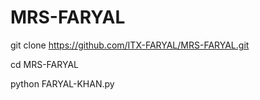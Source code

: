 # MRS-FARYAL 
git clone https://github.com/ITX-FARYAL/MRS-FARYAL.git

cd MRS-FARYAL

python FARYAL-KHAN.py
